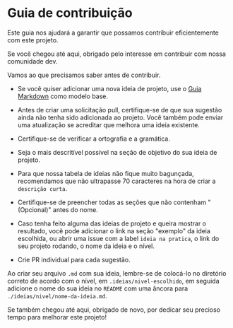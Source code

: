 # Guia de contribuição

Este guia nos ajudará a garantir que possamos contribuir eficientemente com este projeto.

Se você chegou até aqui, obrigado pelo interesse em contribuir com nossa comunidade dev.

Vamos ao que precisamos saber antes de contribuir.

- Se você quiser adicionar uma nova ideia de projeto, use o [Guia Markdown](./ideias/GUIA_BASE.md) como modelo base.

- Antes de criar uma solicitação pull, certifique-se de que sua sugestão ainda não tenha sido adicionada ao projeto. Você também pode enviar uma atualização se acreditar que melhora uma ideia existente.

- Certifique-se de verificar a ortografia e a gramática.

- Seja o mais descritível possível na seção de objetivo do sua ideia de projeto.

- Para que nossa tabela de ideias não fique muito bagunçada, recomendamos que não ultrapasse 70 caracteres na hora de criar a ```descrição curta```.

- Certifique-se de preencher todas as seções que não contenham "(Opcional)" antes do nome.

- Caso tenha feito alguma das ideias de projeto e queira mostrar o resultado, você pode adicionar o link na seção "exemplo" da ideia escolhida, ou abrir uma issue com a label ```ideia na pratica```, o link do seu projeto rodando, o nome da ideia e o nível.

- Crie PR individual para cada sugestão.

Ao criar seu arquivo ```.md``` com sua ideia, lembre-se de colocá-lo no diretório correto de acordo com o nível, em ```.ideias/nivel-escolhido```, em seguida adicione o nome do sua ideia no ```README``` com uma âncora para ```./ideias/nivel/nome-da-ideia.md```.

Se também chegou até aqui, obrigado de novo, por dedicar seu precioso tempo para melhorar este projeto!